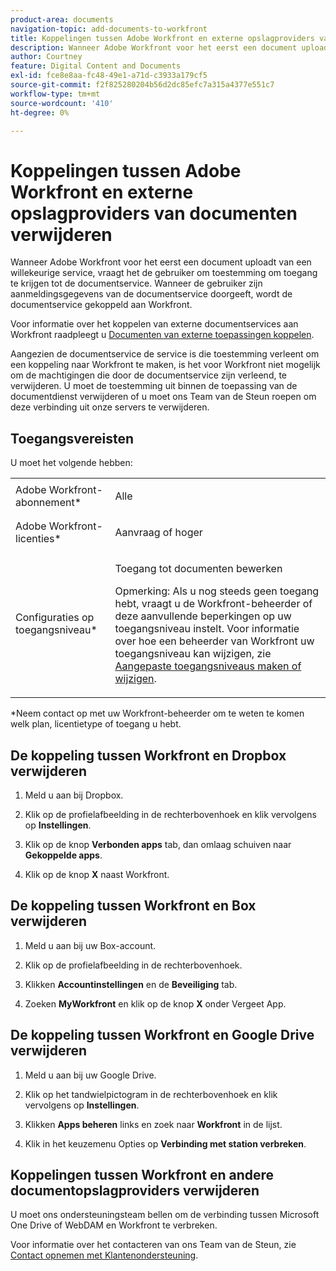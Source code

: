 ```yaml
---
product-area: documents
navigation-topic: add-documents-to-workfront
title: Koppelingen tussen Adobe Workfront en externe opslagproviders van documenten verwijderen
description: Wanneer Adobe Workfront voor het eerst een document uploadt van een willekeurige service, vraagt het de gebruiker om toestemming om toegang te krijgen tot de documentservice. Wanneer de gebruiker zijn aanmeldingsgegevens van de documentservice doorgeeft, wordt de documentservice gekoppeld aan Workfront.
author: Courtney
feature: Digital Content and Documents
exl-id: fce8e8aa-fc48-49e1-a71d-c3933a179cf5
source-git-commit: f2f825280204b56d2dc85efc7a315a4377e551c7
workflow-type: tm+mt
source-wordcount: '410'
ht-degree: 0%

---
```


# Koppelingen tussen Adobe Workfront en externe opslagproviders van documenten verwijderen

Wanneer Adobe Workfront voor het eerst een document uploadt van een willekeurige service, vraagt het de gebruiker om toestemming om toegang te krijgen tot de documentservice. Wanneer de gebruiker zijn aanmeldingsgegevens van de documentservice doorgeeft, wordt de documentservice gekoppeld aan Workfront.

Voor informatie over het koppelen van externe documentservices aan Workfront raadpleegt u [Documenten van externe toepassingen koppelen](../../documents/adding-documents-to-workfront/link-documents-from-external-apps.md).

Aangezien de documentservice de service is die toestemming verleent om een koppeling naar Workfront te maken, is het voor Workfront niet mogelijk om de machtigingen die door de documentservice zijn verleend, te verwijderen. U moet de toestemming uit binnen de toepassing van de documentdienst verwijderen of u moet ons Team van de Steun roepen om deze verbinding uit onze servers te verwijderen.

## Toegangsvereisten

U moet het volgende hebben:

<table style="table-layout:auto"> 
 <col> 
 <col> 
 <tbody> 
  <tr> 
   <td role="rowheader">Adobe Workfront-abonnement*</td> 
   <td> <p> Alle</p> </td> 
  </tr> 
  <tr> 
   <td role="rowheader">Adobe Workfront-licenties*</td> 
   <td> <p>Aanvraag of hoger</p> </td> 
  </tr> 
  <tr> 
   <td role="rowheader">Configuraties op toegangsniveau*</td> 
   <td> <p>Toegang tot documenten bewerken</p> <p>Opmerking: Als u nog steeds geen toegang hebt, vraagt u de Workfront-beheerder of deze aanvullende beperkingen op uw toegangsniveau instelt. Voor informatie over hoe een beheerder van Workfront uw toegangsniveau kan wijzigen, zie <a href="../../administration-and-setup/add-users/configure-and-grant-access/create-modify-access-levels.md" class="MCXref xref">Aangepaste toegangsniveaus maken of wijzigen</a>.</p> </td> 
  </tr> 
 </tbody> 
</table>

&#42;Neem contact op met uw Workfront-beheerder om te weten te komen welk plan, licentietype of toegang u hebt.

## De koppeling tussen Workfront en Dropbox verwijderen

1. Meld u aan bij Dropbox.
1. Klik op de profielafbeelding in de rechterbovenhoek en klik vervolgens op **Instellingen**.
1. Klik op de knop **Verbonden apps** tab, dan omlaag schuiven naar **Gekoppelde apps**.

1. Klik op de knop **X** naast Workfront.

## De koppeling tussen Workfront en Box verwijderen

1. Meld u aan bij uw Box-account.
1. Klik op de profielafbeelding in de rechterbovenhoek.
1. Klikken **Accountinstellingen** en de **Beveiliging** tab.

1. Zoeken **MyWorkfront** en klik op de knop **X** onder Vergeet App.

## De koppeling tussen Workfront en Google Drive verwijderen

1. Meld u aan bij uw Google Drive.
1. Klik op het tandwielpictogram in de rechterbovenhoek en klik vervolgens op **Instellingen**.
1. Klikken **Apps beheren** links en zoek naar **Workfront** in de lijst.

1. Klik in het keuzemenu Opties op **Verbinding met station verbreken**.

## Koppelingen tussen Workfront en andere documentopslagproviders verwijderen

U moet ons ondersteuningsteam bellen om de verbinding tussen Microsoft One Drive of WebDAM en Workfront te verbreken.

Voor informatie over het contacteren van ons Team van de Steun, zie [Contact opnemen met Klantenondersteuning](../../workfront-basics/tips-tricks-and-troubleshooting/contact-customer-support.md).
